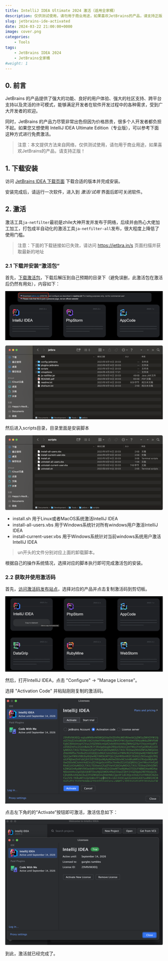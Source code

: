 ```yaml
---
title: IntelliJ IDEA Ultimate 2024 激活（适用全家桶）
description: 仅供测试使用，请勿用于商业用途，如果喜欢JetBrains的产品，请支持正版！
slug: jetbrains-ide-activated
date: 2024-03-22 21:00:00+0000
image: cover.png
categories:
    - Tools
tags:
    - JetBrains IDEA 2024
    - JetBrains全家桶
#weight: 1
---
```

## 0. 前言

JetBrains 的产品提供了强大的功能、良好的用户体验、强大的社区支持、跨平台支持以及灵活的许可模式，能够满足开发者在软件开发过程中的各种需求，受到广大开发者的欢迎。

同时，JetBrains 的产品力尽管非常出色但因为价格昂贵，很多个人开发者都负担不起。如果您又想使用 IntelliJ IDEA Ultimate Edition（专业版），可以参考下面这种方式进行免费激活。

> 注意：本文提供方法来自网络，仅供测试使用，请勿用于商业用途，如果喜欢JetBrains的产品，请支持正版！

## 1. 下载安装

访问 [JetBrains IDEA 下载页面](https://www.jetbrains.com/zh-cn/idea/download) 下载合适的版本并完成安装。

安装完成后，请运行一次软件，进入到 *激活/试用* 界面后即可关闭软件。

## 2. 激活

激活工具`ja-netfilter`最初是zhile大神开发并发布于网络，后续并由热心大佬加工加工，打包成半自动化的激活工具`ja-netfilter-all`发布，很大程度上降低了使用门槛。

> 注意：下面的下载链接如已失效，请访问 https://jetbra.in/s 页面扫描并获取最新的地址

### 2.1 下载并安装“激活包”

首先，[下载激活包](https://cloudflare-ipfs.com/ipfs/bafybeiawsvnhqx5o2aqa37pvq7brlk7vqj2cpty3b5xac655bxbpqbpkq4/files/jetbra-ded4f9dc4fcb60294b21669dafa90330f2713ce4.zip)，下载后解压到自己预期的目录下（避免误删，此激活包在激活后仍然有用处），内容如下：

![](images/index/1718698642185.png)

![](image.png)

然后进入scripts目录，目录里面是安装脚本

![](image-1.png)

- install.sh 用于Linux或者MacOS系统激活IntelliJ IDEA
- install-all-users.vbs 用于Windows系统针对所有windows用户激活IntelliJ IDEA
- install-current-user.vbs 用于Windows系统针对当前windows系统用户激活IntelliJ IDEA

> un开头的文件分别对应上面的卸载脚本。

根据自己的操作系统情况，选择对应的脚本执行即可完成激活包的安装。

### 2.2 获取并使用激活码

首先，[访问激活码发布站点](https://cloudflare-ipfs.com/ipfs/bafybeiawsvnhqx5o2aqa37pvq7brlk7vqj2cpty3b5xac655bxbpqbpkq4/)，选择对应的产品并点击复制激活码到剪切板。

![](image-2.png)

然后，打开IntelliJ IDEA，点击 "Configure" -> "Manage License"。

选择 "Activation Code" 并粘贴刚刚复制的激活码。

![](image-3.png)

点击左下角的的“Activate”按钮即可激活，激活信息如下：

![](image-4.png)

到此，激活就已经完成了。

